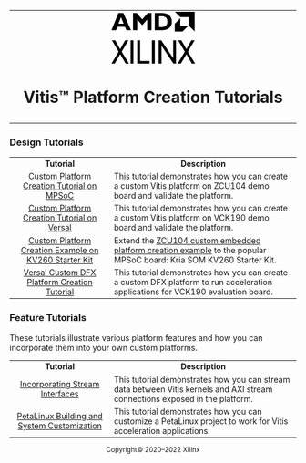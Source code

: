 <table class="sphinxhide" width="100%">
 <tr>
   <td align="center"><img src="https://raw.githubusercontent.com/Xilinx/Image-Collateral/main/xilinx-logo.png" width="30%"/><h1>Vitis™ Platform Creation Tutorials</h1>
   </td>
 </tr>
 <tr>
 <td>
 </td>
 </tr>
</table>


### Design Tutorials

<table style="width:100%">
 <tr>
 <td width="35%" align="center"><b>Tutorial</b>
 <td width="65%" align="center"><b>Description</b>
 </tr>
 <tr>
 <td align="center"><a href="./Design_Tutorials/02-Edge-AI-ZCU104/README.md">Custom Platform Creation Tutorial on MPSoC</a></td>
 <td>This tutorial demonstrates how you can create a custom Vitis platform on ZCU104 demo board and validate the platform.</td>
 </tr>
 <tr>
 <td align="center"><a href="./Design_Tutorials/03_Edge_VCK190/README.md">Custom Platform Creation Tutorial on Versal</a></td>
 <td>This tutorial demonstrates how you can create a custom Vitis platform on VCK190 demo board and validate the platform.</td>
 </tr>
 <tr>
 <td align="center"><a href="./Design_Tutorials/01-Edge-KV260/README.md">Custom Platform Creation Example on KV260 Starter Kit</a></td>
 <td>Extend the <a href="./Design_Tutorials/02-Edge-AI-ZCU104/README.md">ZCU104 custom embedded platform creation example</a> to the popular MPSoC board: Kria SOM KV260 Starter Kit.
 </td>
 </tr>
 <tr>
 <td align="center"><a href="./Design_Tutorials/04_Edge_VCK190_DFX/README.md">Versal Custom DFX Platform Creation Tutorial</a></td>
 <td>This tutorial demonstrates how you can create a custom DFX platform to run acceleration applications for VCK190 evaluation board.
 </td>
 </tr>
</table>

### Feature Tutorials

These tutorials illustrate various platform features and how you can incorporate them into your own custom platforms.

<table style="width:100%">
 <tr>
 <td width="35%" align="center"><b>Tutorial</b>
 <td width="65%" align="center"><b>Description</b>
 </tr>
 <tr>
 <td align="center"><a href="./Feature_Tutorials/01_platform_creation_streaming_ip/">Incorporating Stream Interfaces</a></td>
 <td>This tutorial demonstrates how you can stream data between Vitis kernels and AXI stream connections exposed in the platform.</td>
 </tr>
  <tr>
 <td align="center"><a href="./Feature_Tutorials/02_petalinux_customization/">PetaLinux Building and System Customization</a></td>
 <td>This tutorial demonstrates how you can customize a PetaLinux project to work for Vitis acceleration applications.</td>
 </tr>
 </table>

<p align="center"><sup>Copyright&copy; 2020–2022 Xilinx</sup></p>
